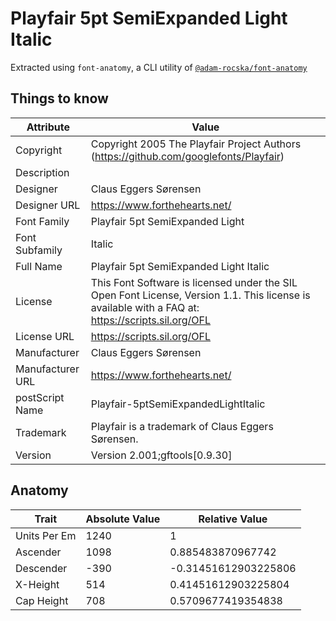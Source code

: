 # Playfair 5pt SemiExpanded Light Italic

Extracted using `font-anatomy`, a CLI utility of
[`@adam-rocska/font-anatomy`](https://github.com/adam-rocska/font-anatomy)

## Things to know

| Attribute        | Value                                                                                                                                             |
| ---------------- | ------------------------------------------------------------------------------------------------------------------------------------------------- |
| Copyright        | Copyright 2005 The Playfair Project Authors (https://github.com/googlefonts/Playfair)                                                             |
| Description      |                                                                                                                                                   |
| Designer         | Claus Eggers Sørensen                                                                                                                             |
| Designer URL     | https://www.forthehearts.net/                                                                                                                     |
| Font Family      | Playfair 5pt SemiExpanded Light                                                                                                                   |
| Font Subfamily   | Italic                                                                                                                                            |
| Full Name        | Playfair 5pt SemiExpanded Light Italic                                                                                                            |
| License          | This Font Software is licensed under the SIL Open Font License, Version 1.1. This license is available with a FAQ at: https://scripts.sil.org/OFL |
| License URL      | https://scripts.sil.org/OFL                                                                                                                       |
| Manufacturer     | Claus Eggers Sørensen                                                                                                                             |
| Manufacturer URL | https://www.forthehearts.net/                                                                                                                     |
| postScript Name  | Playfair-5ptSemiExpandedLightItalic                                                                                                               |
| Trademark        | Playfair is a trademark of Claus Eggers Sørensen.                                                                                                 |
| Version          | Version 2.001;gftools[0.9.30]                                                                                                                     |

## Anatomy

| Trait        | Absolute Value | Relative Value       |
| ------------ | -------------- | -------------------- |
| Units Per Em | 1240           | 1                    |
| Ascender     | 1098           | 0.885483870967742    |
| Descender    | -390           | -0.31451612903225806 |
| X-Height     | 514            | 0.41451612903225804  |
| Cap Height   | 708            | 0.5709677419354838   |
